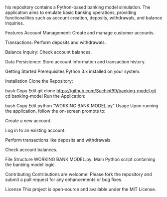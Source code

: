 his repository contains a Python-based banking model simulation. The application aims to emulate basic banking operations, providing functionalities such as account creation, deposits, withdrawals, and balance inquiries.

Features
Account Management: Create and manage customer accounts.

Transactions: Perform deposits and withdrawals.

Balance Inquiry: Check account balances.

Data Persistence: Store account information and transaction history.

Getting Started
Prerequisites
Python 3.x installed on your system.

Installation
Clone the Repository:

bash
Copy
Edit
git clone https://github.com/Suchint99/banking-model.git
cd banking-model
Run the Application:

bash
Copy
Edit
python "WORKING BANK MODEL.py"
Usage
Upon running the application, follow the on-screen prompts to:

Create a new account.

Log in to an existing account.

Perform transactions like deposits and withdrawals.

Check account balances.

File Structure
WORKING BANK MODEL.py: Main Python script containing the banking model logic.

Contributing
Contributions are welcome! Please fork the repository and submit a pull request for any enhancements or bug fixes.

License
This project is open-source and available under the MIT License.
